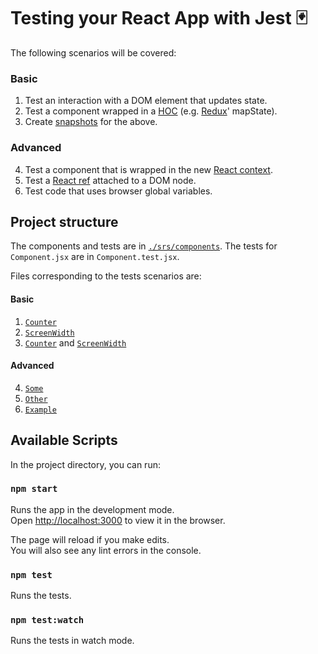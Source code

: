 # Testing your React App with Jest 🃏

The following scenarios will be covered:

### Basic
1. Test an interaction with a DOM element that updates state.
1. Test a component wrapped in a [HOC](https://reactjs.org/docs/higher-order-components.html) (e.g. [Redux](https://redux.js.org/)' mapState).
1. Create [snapshots](https://jestjs.io/docs/en/snapshot-testing) for the above.

### Advanced
4. Test a component that is wrapped in the new [React context](https://reactjs.org/docs/context.html).
1. Test a [React ref](https://reactjs.org/docs/refs-and-the-dom.html) attached to a DOM node.
1. Test code that uses browser global variables.

## Project structure
The components and tests are in [`./srs/components`](https://github.com/mikeheddes/react-testing-demo/tree/master/src/components).
The tests for `Component.jsx` are in `Component.test.jsx`.

Files corresponding to the tests scenarios are:

#### Basic
1. [`Counter`](https://github.com/mikeheddes/react-testing-demo/blob/master/src/components/Counter.test.jsx)
1. [`ScreenWidth`](https://github.com/mikeheddes/react-testing-demo/blob/master/src/components/ScreenWidth.test.jsx)
1. [`Counter`](https://github.com/mikeheddes/react-testing-demo/blob/master/src/components/Counter.test.jsx) and [`ScreenWidth`](https://github.com/mikeheddes/react-testing-demo/blob/master/src/components/ScreenWidth.test.jsx)

#### Advanced
4. [`Some`]()
1. [`Other`]()
1. [`Example`]()

## Available Scripts

In the project directory, you can run:

### `npm start`

Runs the app in the development mode.<br>
Open [http://localhost:3000](http://localhost:3000) to view it in the browser.

The page will reload if you make edits.<br>
You will also see any lint errors in the console.

### `npm test`

Runs the tests.

### `npm test:watch`

Runs the tests in watch mode.
